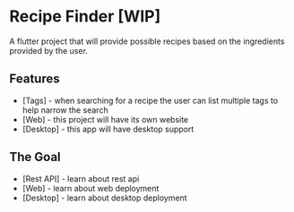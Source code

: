 # Recipe Finder [WIP]

A flutter project that will provide possible recipes based on the ingredients provided by the user.

## Features
  - [Tags] - when searching for a recipe the user can list multiple tags to help narrow the search
  - [Web] - this project will have its own website
  - [Desktop] - this app will have desktop support
  
## The Goal
  - [Rest API] - learn about rest api
  - [Web] - learn about web deployment
  - [Desktop] - learn about desktop deployment
